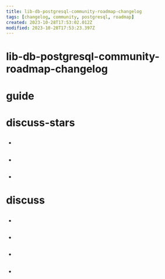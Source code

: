 ```yaml
---
title: lib-db-postgresql-community-roadmap-changelog
tags: [changelog, community, postgresql, roadmap]
created: 2023-10-28T17:53:02.012Z
modified: 2023-10-28T17:53:23.397Z
---
```


# lib-db-postgresql-community-roadmap-changelog

# guide

# discuss-stars
- ## 

- ## 

- ## 
# discuss
- ## 

- ## 

- ## 

- ## 
